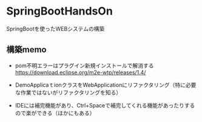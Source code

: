 # SpringBootHandsOn
SpringBootを使ったWEBシステムの構築

## 構築memo
- pom不明エラーはプラグイン新規インストールで解消する
   https://download.eclipse.org/m2e-wtp/releases/1.4/
- DemoApplicaｔionクラスをWebApplicationにリファクタリング（特に必要な作業ではないがリファクタリングを知る）

- IDEには補完機能があり、Ctrl+Spaceで補完してくれる機能があったりするので楽ができる（ほかにもある）
